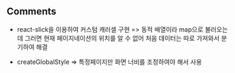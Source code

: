 ## Comments

- react-slick을 이용하여 커스텀 캐러셀 구현
  => 동적 배열이라 map으로 불러오는데 그러면 현재 페이지네이션의 위치를 알 수 없어 처음 데이터는 따로 가져와서 분기하여 해결

- createGlobalStyle
  => 특정페이지만 화면 너비를 조정하여야 해서 사용

